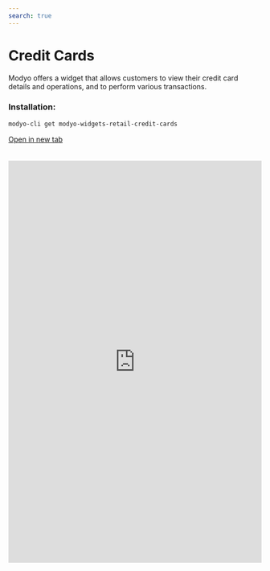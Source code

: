 ```yaml
---
search: true
---
```


# Credit Cards

Modyo offers a widget that allows customers to view their credit card details and operations, and to perform various transactions.

### Installation:

```bash
modyo-cli get modyo-widgets-retail-credit-cards
```

[Open in new tab](https://widgets.modyo.com/retail/credit-cards)

<iframe id="widgetFrame" src="https://widgets.modyo.com/retail/credit-cards" width="100%" frameBorder="0" style="min-height:800px;overflow:auto;margin-top:20px;"/>

| Feature                 | Description                                                                                                                                                                                                                                                        |
|:------------------------------|:-------------------------------------------------------------------------------------------------------------------------------------------------------------------------------------------------------------------------------------------------------------------|
| Credit card summary | Presents a summary of the credit card status with specific information associated with each card balance.<br><br>                                                                    |
| Credit balance             | Shows the payment options available for the specific card, in addition to indicators of expenditure compared to the amount available.                                                                                                                |
| Account statements              | Shows statements with the movements of the last invoiced period for a credit card.                                                                                                                                                           |
| Recent activity           | Shows recent movements and activity that are not yet invoiced.                                                                                                                                                                                |
| Pay off debt                   | Corresponds to the debt payment functionality. <br> <br> This debt payment can be total or partial. <br> <br> Click on this button will take the Card Payment Widget, where you can select the domestic or international debt payment option. |

 <script> 

 export default {
 mounted () {

 function setFrameHeightCo (id, ht) {
 var ifrm = document.getElementById (id);
 if (ifrm) {
 ifrm.style.height = ht + 4 + "px";
 }
 }
 //iframed document sends its height using postMessage
 function HandleDoCheightMsg (e) {
 //check origin
 if (e.origin === 'https://widgets.modyo.com') {
 //parse data
 var data = json.parse (e.data);

 console.log ('data: ', data)
 //check data object
 if (data ['doChight']) {
 setFrameHeightCo ('WidgetFrame', data ['DoChight']);
 } else {
 SetFrameHeightCo ('WidgetFrame', 700);
 }
 }
 }

 //assign message handler
 if (Window.addEventListener) {
 Window.addEventListener ('message', HandleDoCheightMSG, false);
 }
 }
 }

 </script> 
